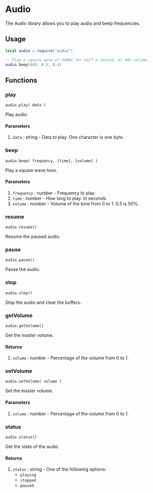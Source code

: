 # Audio

The Audio library allows you to play audio and beep frequencies.

## Usage

```lua
local audio = require("audio")

-- Play a square wave of 440Hz for half a second, at 40% volume.
audio.beep(440, 0.5, 0.4)
```

## Functions

### play

`audio.play( data )`

Play audio.

#### Parameters

1. `data` : string - Data to play. One character is one byte.

### beep

`audio.beep( frequency, [time], [volume] )`

Play a square wave tone.

#### Parameters

1. `frequency` : number - Frequency to play.
2. `time` : number - How long to play. In seconds.
3. `volume` : number - Volume of the tone from 0 to 1. 0.5 is 50%.

### resume

`audio.resume()`

Resume the paused audio.

### pause

`audio.pause()`

Pause the audio.

### stop

`audio.stop()`

Stop the audio and clear the buffers.

### getVolume

`audio.getVolume()`

Get the master volume.

#### Returns

1. `volume` : number - Percentage of the volume from 0 to 1.

### setVolume

`audio.setVolume( volume )`

Set the master volume.

#### Parameters

1. `volume` : number - Percentage of the volume from 0 to 1.

### status

`audio.status()`

Get the state of the audio.

#### Returns

1. `status` : string - One of the following options:
    * `playing`
    * `stopped`
    * `paused`